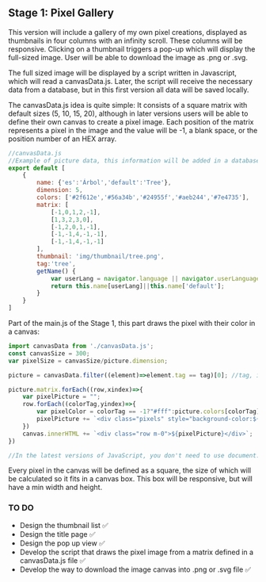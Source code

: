## Stage 1: Pixel Gallery

This version will include a gallery of my own pixel creations, displayed as thumbnails in four columns with an infinity scroll. These columns will be responsive. Clicking on a thumbnail triggers a pop-up which will display the full-sized image. User will be able to download the image as .png or .svg.

The full sized image will be displayed by a script written in Javascript, which will read a canvasData.js. Later, the script will receive the necessary data from a database, but in this first version all data will be saved locally.

The canvasData.js idea is quite simple: It consists of a square matrix with default sizes (5, 10, 15, 20), although in later versions users will be able to define their own canvas to create a pixel image. Each position of the matrix  represents a pixel in the image and the value will be -1, a blank space, or the position number of an HEX array.

```javascript
//canvasData.js 
//Example of picture data, this information will be added in a database in later versions
export default [
	{
		name: {'es':'Árbol','default':'Tree'},
		dimension: 5,
		colors: ['#2f612e','#56a34b','#24955f','#aeb244','#7e4735'],
		matrix: [
			[-1,0,1,2,-1],
			[1,3,2,3,0],
			[-1,2,0,1,-1],
			[-1,-1,4,-1,-1],
			[-1,-1,4,-1,-1]
		],
		thumbnail: 'img/thumbnail/tree.png',
		tag:'tree',
		getName() {
			var userLang = navigator.language || navigator.userLanguage;
			return this.name[userLang]||this.name['default'];
		}
	}
]
```

Part of the main.js of the Stage 1, this part draws the pixel with their color in a canvas:

```javascript
import canvasData from './canvasData.js';
const canvasSize = 300;
var pixelSize = canvasSize/picture.dimension;

picture = canvasData.filter((element)=>element.tag == tag)[0]; //tag, is defined as data-tag in the thumbnail

picture.matrix.forEach((row,xindex)=>{
    var pixelPicture = "";
    row.forEach((colorTag,yindex)=>{
        var pixelColor = colorTag == -1?"#fff":picture.colors[colorTag];
        pixelPicture += `<div class="pixels" style="background-color:${pixelColor};width:${pixelSize}px;height:${pixelSize}px"></div>`;
    })
    canvas.innerHTML += `<div class="row m-0">${pixelPicture}</div>`;
})

//In the latest versions of JavaScript, you don't need to use document.getElementById('id') to get element from the DOM, simply you access to that element using it's id name
```

Every pixel in the canvas will be defined as a square, the size of which will be calculated so it fits in a canvas box. This box will be responsive, but will have a min width and height.

### TO DO

* Design the thumbnail list :white_check_mark:
* Design the title page :white_check_mark:
* Design the pop up view :white_check_mark:
* Develop the script that draws the pixel image from a matrix defined in a  canvasData.js file :white_check_mark:
* Develop the way to download the image canvas into .png or .svg file :white_check_mark:
